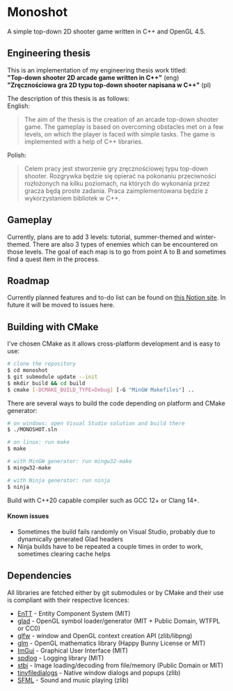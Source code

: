 # Monoshot
A simple top-down 2D shooter game written in C++ and OpenGL 4.5.

## Engineering thesis
This is an implementation of my engineering thesis work titled:  
**"Top-down shooter 2D arcade game written in C++"** (eng)  
**"Zręcznościowa gra 2D typu top-down shooter napisana w C++"** (pl)  
  
The description of this thesis is as follows:  
English:
> The aim of the thesis is the creation of an arcade top-down shooter game. The gameplay is based on overcoming obstacles met on a few levels, on which the player is faced with simple tasks. The game is implemented with a help of C++ libraries.

Polish:
> Celem pracy jest stworzenie gry zręcznościowej typu top-down shooter. Rozgrywka będzie się opierać na pokonaniu przeciwności rozłożonych na kilku poziomach, na których do wykonania przez gracza będą proste zadania. Praca zaimplementowana będzie z wykorzystaniem bibliotek w C++.

## Gameplay
Currently, plans are to add 3 levels: tutorial, summer-themed and winter-themed. There are also 3 types of enemies which can be encountered on those levels. The goal of each map is to go from point A to B and sometimes find a quest item in the process.

## Roadmap
Currently planned features and to-do list can be found on [this Notion site](https://visard.notion.site/d62743bdc1ea41bda69a7c655179999e?v=3a975abae6ac4bafb9146d1072b42e60). In future it will be moved to issues here.

## Building with CMake
I've chosen CMake as it allows cross-platform development and is easy to use:
```bash
# clone the repository
$ cd monoshot
$ git submodule update --init
$ mkdir build && cd build
$ cmake [-DCMAKE_BUILD_TYPE=Debug] [-G "MinGW Makefiles"] ..
```
There are several ways to build the code depending on platform and CMake generator:
```bash
# on windows: open Visual Studio solution and build there
$ ./MONOSHOT.sln

# on linux: run make
$ make

# with MinGW generator: run mingw32-make
$ mingw32-make

# with Ninja generator: run ninja
$ ninja
```

Build with C++20 capable compiler such as GCC 12+ or Clang 14+.

#### Known issues
- Sometimes the build fails randomly on Visual Studio, probably due to dynamically generated Glad headers
- Ninja builds have to be repeated a couple times in order to work, sometimes clearing cache helps

## Dependencies
All libraries are fetched either by git submodules or by CMake and their use is compliant with their respective licences:
- [EnTT](https://github.com/skypjack/entt) - Entity Component System (MIT)
- [glad](https://github.com/Dav1dde/glad) - OpenGL symbol loader/generator (MIT + Public Domain, WTFPL or CC0)
- [glfw](https://github.com/glfw/glfw) - window and OpenGL context creation API (zlib/libpng)
- [glm](https://github.com/g-truc/glm) - OpenGL mathematics library (Happy Bunny License or MIT)
- [ImGui](https://github.com/ocornut/imgui) - Graphical User Interface (MIT)
- [spdlog](https://github.com/gabime/spdlog) - Logging library (MIT)
- [stbi](https://github.com/nothings/stb) - Image loading/decoding from file/memory (Public Domain or MIT)
- [tinyfiledialogs](https://sourceforge.net/projects/tinyfiledialogs/) - Native window dialogs and popups (zlib)
- [SFML](https://github.com/SFML/SFML) - Sound and music playing (zlib)

